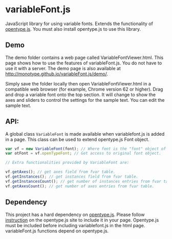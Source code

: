 # variableFont.js
JavaScript library for using variable fonts. Extends the functionality of [opentype.js](https://github.com/nodebox/opentype.js).
You must also install opentype.js to use this library.

## Demo

The demo folder contains a web page called VariableFontViewer.html. This page shows how to use the features of variableFont.js. You do not have to use it with a server. The demo page is also available at http://monotype.github.io/variableFont.js/demo/.

Simply save the folder locally then open VariableFontViewer.html in a compatible web browser (for example, Chrome version 62 or higher). Drag and drop a variable font onto the top section. It will change to show the axes and sliders to control the settings for the sample text. You can edit the sample text. 

## API:

A global class `VariableFont` is made available when variablefont.js is added in a page. This class can be used to extend opentype.js Font object.


```js
var vf = new VariableFont(font); // Where font is the "font" object of opentype.js library
var otFont = vf.openTypeFont; // Get access to original font object.

// Extra functionalities provided by VariableFont are:

vf.getAxes(); // get axes field from fvar table.
vf.getInstances(); // get instances field from fvar table.
vf.getInstancesCount(); // get number of instances entries from fvar table.
vf.getAxesCount(); // get number of axes entries from fvar table.
```


## Dependency

This project has a hard dependency on [opentype.js](https://github.com/nodebox/opentype.js). Please follow [instruction](https://github.com/nodebox/opentype.js#using-bower) on the opentype.js site to include it in your page. Opentype.js must be included before including variablefont.js in the html page. variableFont.js functions depend on opentype.js.


